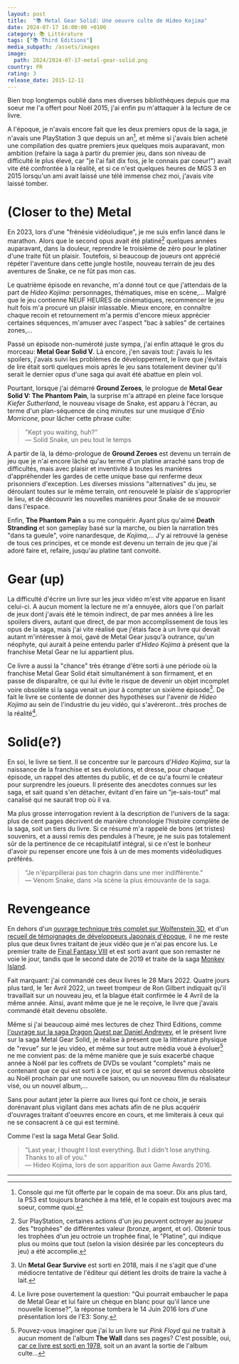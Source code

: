 ```yaml
---
layout: post
title:  "📚 Metal Gear Solid: Une oeuvre culte de Hideo Kojima"
date: 2024-07-17 16:00:00 +0100
category: 📚 Littérature
tags: ["📚 Third Editions"]
media_subpath: /assets/images
image:
  path: 2024/2024-07-17-metal-gear-solid.png
country: FR
rating: 3
release_date: 2015-12-11
---
```


Bien trop longtemps oublié dans mes diverses bibliothèques depuis que ma soeur me l'a offert pour Noël 2015, j'ai enfin pu m'attaquer à la lecture de ce livre.

A l'époque, je n'avais encore fait que les deux premiers opus de la saga, je n'avais une PlayStation 3 que depuis un an[^1], et même si j'avais bien acheté une compilation des quatre premiers jeux quelques mois auparavant, mon ambition (refaire la saga à partir du premier jeu, dans son niveau de difficulté le plus élevé, car "je l'ai fait dix fois, je le connais par coeur!") avait vite été confrontée à la réalité, et si ce n'est quelques heures de MGS 3 en 2015 lorsqu'un ami avait laissé une télé immense chez moi, j'avais vite laissé tomber. 

# (Closer to the) Metal

En 2023, lors d'une "frénésie vidéoludique", je me suis enfin lancé dans le marathon. Alors que le second opus avait été platiné[^2] quelques années auparavant, dans la douleur, reprendre le troisième de zéro pour le platiner d'une traite fût un plaisir. Toutefois, si beaucoup de joueurs ont apprécié répéter l'aventure dans cette jungle hostile, nouveau terrain de jeu des aventures de Snake, ce ne fût pas mon cas.

Le quatrième épisode en revanche, m'a donné tout ce que j'attendais de la part de *Hideo Kojima*: personnages, thématiques, mise en scène,... Malgré que le jeu contienne NEUF HEURES de cinématiques, recommencer le jeu huit fois m'a procuré un plaisir inlassable. Mieux encore, en connaître chaque recoin et retournement m'a permis d'encore mieux apprécier certaines séquences, m'amuser avec l'aspect "bac à sables" de certaines zones,...

Passé un épisode non-numéroté juste sympa, j'ai enfin attaqué le gros du morceau: **Metal Gear Solid V**. Là encore, j'en savais tout: j'avais lu les spoilers, j'avais suivi les problèmes de développement, le livre que j'évitais de lire était sorti quelques mois après le jeu sans totalement deviner qu'il serait le dernier opus d'une saga qui avait été abattue en plein vol.

Pourtant, lorsque j'ai démarré **Ground Zeroes**, le prologue de **Metal Gear Solid V: The Phantom Pain**, la surprise m'a attrapé en pleine face lorsque *Kiefer Sutherland*, le nouveau visage de Snake, est apparu à l'écran, au terme d'un plan-séquence de cinq minutes sur une musique d'*Enio Morricone*, pour lâcher cette phrase culte:

>"Kept you waiting, huh?"   
> — Solid Snake, un peu tout le temps

A partir de là, la démo-prologue de **Ground Zeroes** est devenu un terrain de jeu que je n'ai encore lâché qu'au terme d'un platine arraché sans trop de difficultés, mais avec plaisir et inventivité à toutes les manières d'appréhender les gardes de cette unique base qui renferme deux prisonniers d'exception. Les diverses missions "alternatives" du jeu, se déroulant toutes sur le même terrain, ont renouvelé le plaisir de s'approprier le lieu, et de découvrir les nouvelles manières pour Snake de se mouvoir dans l'espace.

Enfin, **The Phantom Pain** a su me conquérir. Ayant plus qu'aimé **Death Stranding** et son gameplay basé sur la marche, ou bien la narration très "dans ta gueule", voire nanardesque, de *Kojima*,... J'y ai retrouvé la genèse de tous ces principes, et ce monde est devenu un terrain de jeu que j'ai adoré faire et, refaire, jusqu'au platine tant convoité.

# Gear (up)

La difficulté d'écrire un livre sur les jeux vidéo m'est vite apparue en lisant celui-ci. A aucun moment la lecture ne m'a ennuyée, alors que l'on parlait de jeux dont j'avais été le témoin indirect, de par mes années à lire les spoilers divers, autant que direct, de par mon accomplissement de tous les opus de la saga, mais j'ai vite réalisé que j'étais face à un livre qui devait autant m'intéresser à moi, gavé de Metal Gear jusqu'à outrance, qu'un néophyte, qui aurait à peine entendu parler d'*Hideo Kojima* à présent que la franchise Metal Gear ne lui appartient plus.

Ce livre a aussi la "chance" très étrange d'être sorti à une période où la franchise Metal Gear Solid était simultanément à son firmament, et en passe de disparaître, ce qui lui évite le risque de devenir un objet incomplet voire obsolète si la saga venait un jour à compter un sixième épisode[^3]. De fait le livre se contente de donner des hypothèses sur l'avenir de *Hideo Kojima* au sein de l'industrie du jeu vidéo, qui s'avéreront...très proches de la réalité[^4].

# Solid(e?)

En soi, le livre se tient. Il se concentre sur le parcours d'*Hideo Kojima*, sur la naissance de la franchise et ses évolutions, et dresse, pour chaque épisode, un rappel des attentes du public, et de ce qu'a fourni le créateur pour surprendre les joueurs. Il présente des anecdotes connues sur les saga, et sait quand s'en détacher, évitant d'en faire un "je-sais-tout" mal canalisé qui ne saurait trop où il va.

Ma plus grosse interrogation revient à la description de l'univers de la saga: plus de cent pages décrivent de manière chronologie l'histoire complète de la saga, soit un tiers du livre. Si ce résumé m'a rappelé de bons (et tristes) souvenirs, et a aussi remis des pendules à l'heure, je ne suis pas totalement sûr de la pertinence de ce récapitulatif intégral, si ce n'est le bonheur d'avoir pu repenser encore une fois à un de mes moments vidéoludiques préférés.

>"Je n'éparpillerai pas ton chagrin dans une mer indifférente."   
> — Venom Snake, dans <yt video="VofQjhpkJpY">>la scène la plus émouvante de la saga</yt>.

# Revengeance

En dehors d'un [ouvrage technique très complet sur Wolfenstein 3D](https://fabiensanglard.net/gebbwolf3d/), et d'un [recueil de témoignages de développeurs Japonais d'époque](https://www.thirdeditions.com/retrogaming/388-les-memoires-du-jeu-video-japonais-racontees-par-50-developpeurs-9782377841707.html), il ne me reste plus que deux livres traitant de jeux vidéo que je n'ai pas encore lus. Le premier traite de [Final Fantasy VIII](https://www.thirdeditions.com/rpg/56-livre-final-fantasy-viii-9791094723326.html) et est sorti avant que son remaster ne voie le jour, tandis que le second date de 2019 et traite de la saga [Monkey Island](https://www.thirdeditions.com/sagas/251-les-mysteres-de-monkey-island-a-l-abordage-des-pirates-9782377840908.html).

Fait marquant: j'ai commandé ces deux livres le 28 Mars 2022. Quatre jours plus tard, le 1er Avril 2022, un tweet trompeur de Ron Gilbert indiquait qu'il travaillait sur un nouveau jeu, et la blague était confirmée le 4 Avril de la même année. Ainsi, avant même que je ne le reçoive, le livre que j'avais commandé était devenu obsolète.

Même si j'ai beaucoup aimé mes lectures de chez Third Editions, comme [l'ouvrage sur la saga Dragon Quest par Daniel Andreyev](https://www.thirdeditions.com/rpg/133-la-legende-dragon-quest-9791094723692.html), et le présent livre sur la saga Metal Gear Solid, je réalise à présent que la littérature physique de "revue" sur le jeu vidéo, et même sur tout autre média voué à évoluer[^5] ne me convient pas: de la même manière que je suis exacerbé chaque année à Noël par les coffrets de DVDs se voulant "complets" mais ne contenant que ce qui est sorti à ce jour, et qui se seront devenus obsolète au Noël prochain par une nouvelle saison, ou un nouveau film du réalisateur visé, ou un nouvel album,...

Sans pour autant jeter la pierre aux livres qui font ce choix, je serais dorénavant plus vigilant dans mes achats afin de ne plus acquérir d'ouvrages traitant d'oeuvres encore en cours, et me limiterais à ceux qui ne se consacrent à ce qui est terminé.

Comme l'est la saga Metal Gear Solid.

>"Last year, I thought I lost everything. But I didn't lose anything. Thanks to all of you."   
> — Hideo Kojima, <yt video="ItxghCQEFBI">lors de son apparition aux Game Awards 2016</yt>.

* * *
[^1]: Console qui me fût offerte par le copain de ma soeur. Dix ans plus tard, la PS3 est toujours branchée à ma télé, et le copain est toujours avec ma soeur, comme quoi.
[^2]: Sur PlayStation, certaines actions d'un jeu peuvent octroyer au joueur des "trophées" de différentes valeur (bronze, argent, et or). Obtenir tous les trophées d'un jeu octroie un trophée final, le "Platine", qui indique plus ou moins que tout (selon la vision désirée par les concepteurs du jeu) a été accomplie.
[^3]: Un **Metal Gear Survive** est sorti en 2018, mais il ne s'agit que d'une médiocre tentative de l'éditeur qui détient les droits de traire la vache à lait.
[^4]: Le livre pose ouvertement la question: "Qui pourrait embaucher le papa de Metal Gear et lui faire un chèque en blanc pour qu'il lance une nouvelle license?", la réponse tombera <yt video="1YSx7UoL6sk">le 14 Juin 2016 lors d'une présentation lors de l'E3: Sony</yt>.
[^5]: Pouvez-vous imaginer que j'ai lu un livre sur *Pink Floyd* qui ne traitait à aucun moment de l'album **The Wall** dans ses pages? C'est possible, oui, [car ce livre est sorti en 1978](https://www.seedfloyd.fr/livre/le-livre-du-pink-floyd), soit un an avant la sortie de l'album culte...
